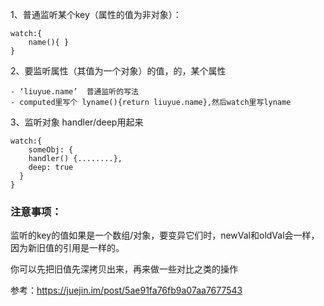 1、普通监听某个key（属性的值为非对象）：

```JS
watch:{
	name(){ }
}
```

2、要监听属性（其值为一个对象）的值，的，某个属性

```JS
- ‘liuyue.name’  普通监听的写法
- computed里写个 lyname(){return liuyue.name},然后watch里写lyname
```

3、监听对象 handler/deep用起来

```JS
watch:{
	someObj: {
    handler() {........},
    deep: true
  }
}
```

### 注意事项：

监听的key的值如果是一个数组/对象，要变异它们时，newVal和oldVal会一样，因为新旧值的引用是一样的。

你可以先把旧值先深拷贝出来，再来做一些对比之类的操作

参考：https://juejin.im/post/5ae91fa76fb9a07aa7677543

